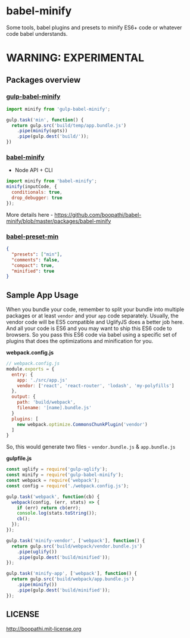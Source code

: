# babel-minify

Some tools, babel plugins and presets to minify ES6+ code or whatever code babel understands.

# WARNING: EXPERIMENTAL

## Packages overview

### [gulp-babel-minify](https://github.com/boopathi/babel-minify/blob/master/packages/gulp-babel-minify)

```js
import minify from 'gulp-babel-minify';

gulp.task('min', function() {
  return gulp.src('build/temp/app.bundle.js')
    .pipe(minify(opts))
    .pipe(gulp.dest('build/'));
})
```

### [babel-minify](https://github.com/boopathi/babel-minify/blob/master/packages/babel-minify)

+ Node API + CLI

```js
import minify from 'babel-minify';
minify(inputCode, {
  conditionals: true,
  drop_debugger: true
});
```

More details here - https://github.com/boopathi/babel-minify/blob/master/packages/babel-minify

### [babel-preset-min](https://github.com/boopathi/babel-minify/blob/master/packages/babel-preset-min)

```json
{
  "presets": ["min"],
  "comments": false,
  "compact": true,
  "minified": true
}
```

## Sample App Usage

When you bundle your code, remember to split your bundle into multiple packages or at least `vendor` and your `app` code separately. Usually, the vendor code will be ES5 compatible and UglifyJS does a better job here. And all your code is ES6 and you may want to ship this ES6 code to browsers. So you pass this ES6 code via babel using a specific set of plugins that does the optimizations and minification for you.

**webpack.config.js**

```js
// webpack.config.js
module.exports = {
  entry: {
    app: './src/app.js'
    vendor: ['react', 'react-router', 'lodash', 'my-polyfills']
  },
  output: {
    path: 'build/webpack',
    filename: '[name].bundle.js'
  }
  plugins: [
    new webpack.optimize.CommonsChunkPlugin('vendor')
  ]
}
```

So, this would generate two files - `vendor.bundle.js` & `app.bundle.js`

**gulpfile.js**

```js
const uglify = require('gulp-uglify');
const minify = require('gulp-babel-minify');
const webpack = require('webpack');
const config = require('./webpack.config.js');

gulp.task('webpack', function(cb) {
  webpack(config, (err, stats) => {
    if (err) return cb(err);
    console.log(stats.toString());
    cb();
  });
});

gulp.task('minify-vendor', ['webpack'], function() {
  return gulp.src('build/webpack/vendor.bundle.js')
    .pipe(uglify())
    .pipe(gulp.dest('build/minified'));
});

gulp.task('minify-app', ['webpack'], function() {
  return gulp.src('build/webpack/app.bundle.js')
    .pipe(minify())
    .pipe(gulp.dest('build/minified'));
});
```

## LICENSE

http://boopathi.mit-license.org

